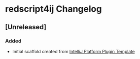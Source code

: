 <!-- Keep a Changelog guide -> https://keepachangelog.com -->

# redscript4ij Changelog

## [Unreleased]
### Added
- Initial scaffold created from [IntelliJ Platform Plugin Template](https://github.com/JetBrains/intellij-platform-plugin-template)
